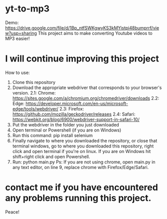 # yt-to-mp3
Demo: https://drive.google.com/file/d/1Bp_ntfSWKgwyKS3kMYistpi48bumprrf/view?usp=sharing
This project aims to make converting Youtube videos to MP3 easier! 
# I will continue improving this project
How to use:
1. Clone this repository 
2. Download the appropriate webdriver that corresponds to your browser's version.
  2.1: Chrome: https://sites.google.com/a/chromium.org/chromedriver/downloads
  2.2: Edge: https://developer.microsoft.com/en-us/microsoft-edge/tools/webdriver/
  2.3: Firefox: https://github.com/mozilla/geckodriver/releases
  2.4: Safari: https://webkit.org/blog/6900/webdriver-support-in-safari-10/
3. Put the webdriver in the folder you just downloaded
4. Open terminal or Powershell (if you are on Windows)
5. Run this command: pip install selenium
6. Finally navigate to where you downloaded the repository, or close that terminal windows, go to where you downloaded this repository, right click and open terminal if you're on linux. If you are on Windows hit shift+right click and open Powershell.
7. Run: python main.py
Ps: If you are not using chrome, open main.py in any text editor, on line 9, replace chrome with Firefox/Edge/Safari.
# contact me if you have encountered any problems running this project.
Peace!
